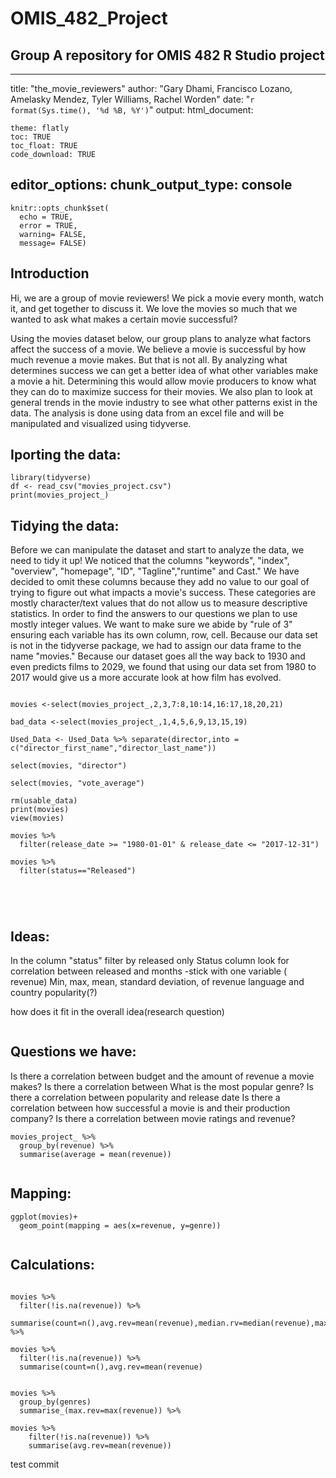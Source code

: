# OMIS_482_Project
Group A repository for OMIS 482 R Studio project 
---
---
title: "the_movie_reviewers"
author: "Gary Dhami, Francisco Lozano, Amelasky Mendez, Tyler Williams, Rachel Worden"
date: "`r format(Sys.time(), '%d %B, %Y')`" 
output: 
  html_document:
    
    theme: flatly
    toc: TRUE
    toc_float: TRUE
    code_download: TRUE
editor_options: 
  chunk_output_type: console
---


```{r setup, include=FALSE, cache = F}
knitr::opts_chunk$set(
  echo = TRUE,
  error = TRUE,
  warning= FALSE,
  message= FALSE)
```

## Introduction
Hi, we are a group of movie reviewers! We pick a movie every month, watch it, and get together to discuss it. We love the movies so much that we wanted to ask what makes a certain movie successful? 

Using the movies dataset below, our group plans to analyze what factors affect the success of a movie. We believe a movie is successful by how much revenue a movie makes. But that is not all. By analyzing what determines success we can get a better idea of what other variables make a movie a hit. Determining this would allow movie producers to know what they can do to maximize success for their movies. We also plan to look at general trends in the movie industry to see what other patterns exist in the data. The analysis is done using data from an excel file and will be manipulated and visualized using tidyverse.

## Iporting the data:
```{r, echo=T}
library(tidyverse)
df <- read_csv("movies_project.csv")
print(movies_project_)
```

## Tidying the data:
Before we can manipulate the dataset and start to analyze the data, we need to tidy it up! We noticed that the columns "keywords", "index", "overview", "homepage", "ID", "Tagline","runtime" and Cast." We have decided to omit these columns because they add no value to our goal of trying to figure out what impacts a movie's success. These categories are mostly character/text values that do not allow us to measure descriptive statistics. In order to find the answers to our questions we plan to use mostly integer values. We want to make sure we abide by "rule of 3" ensuring each variable has its own column, row, cell. Because our data set is not in the tidyverse package, we had to assign our data frame to the name "movies." Because our dataset goes all the way back to 1930 and even predicts films to 2029, we found that using our data set from 1980 to 2017 would give us a more accurate look at how film has evolved.
```{r}

movies <-select(movies_project_,2,3,7:8,10:14,16:17,18,20,21)

bad_data <-select(movies_project_,1,4,5,6,9,13,15,19)

Used_Data <- Used_Data %>% separate(director,into = c("director_first_name","director_last_name"))

select(movies, "director")

select(movies, "vote_average")

rm(usable_data)
print(movies)
view(movies)

movies %>% 
  filter(release_date >= "1980-01-01" & release_date <= "2017-12-31") 

movies %>% 
  filter(status=="Released")




```



```{r}

```
## Ideas:
In the column "status" filter by released only 
Status column look for correlation between released and months -stick with one variable ( revenue)
Min, max, mean, standard deviation, of revenue 
language and country 
popularity(?)

how does it fit in the overall idea(research question)

```
```
## Questions we have:

Is there a correlation between budget and the amount of revenue a movie makes? 
Is there a correlation between 
What is the most popular genre? 
Is there a correlation between popularity and release date
Is there a correlation between how successful a movie is and their production company? 
Is there a correlation between movie ratings and revenue?


```{r}
movies_project_ %>% 
  group_by(revenue) %>% 
  summarise(average = mean(revenue))
```


```

```
## Mapping:
```{r}
ggplot(movies)+
  geom_point(mapping = aes(x=revenue, y=genre))


```
## Calculations:

```{r}

movies %>% 
  filter(!is.na(revenue)) %>% 
  summarise(count=n(),avg.rev=mean(revenue),median.rv=median(revenue),max_rev=max(revenue),min.rev=min(revenue),sd.rev=sd(revenue)) %>% 

movies %>% 
  filter(!is.na(revenue)) %>% 
  summarise(count=n(),avg.rev=mean(revenue)


movies %>% 
  group_by(genres)
  summarise_(max.rev=max(revenue)) %>%
    
movies %>% 
    filter(!is.na(revenue)) %>% 
    summarise(avg.rev=mean(revenue))

```


test commit





